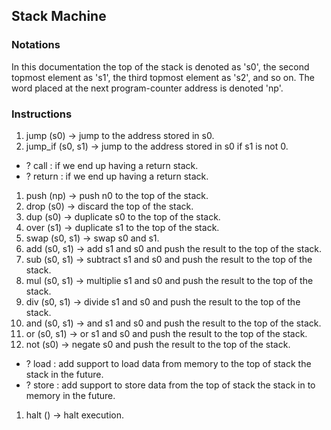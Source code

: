## Stack Machine

### Notations

In this documentation the top of the stack is denoted as 's0', the second topmost element as 's1', the third topmost element as 's2', and so on. The word placed at the next program-counter address is denoted 'np'.

### Instructions

1.  jump        (s0)      -> jump to the address stored in s0.
1.  jump_if     (s0, s1)  -> jump to the address stored in s0 if s1 is not 0.
  * ? call      : if we end up having a return stack.
  * ? return    : if we end up having a return stack.
1.  push        (np)      -> push n0 to the top of the stack.
1.  drop        (s0)      -> discard the top of the stack.
1.  dup         (s0)      -> duplicate s0 to the top of the stack.
1.  over        (s1)      -> duplicate s1 to the top of the stack.
1.  swap        (s0, s1)  -> swap s0 and s1.
1.  add         (s0, s1)  -> add s1 and s0 and push the result to the top of the stack.
1.  sub         (s0, s1)  -> subtract s1 and s0 and push the result to the top of the stack.
1.  mul         (s0, s1)  -> multiplie s1 and s0 and push the result to the top of the stack.
1.  div         (s0, s1)  -> divide s1 and s0 and push the result to the top of the stack.
1.  and         (s0, s1)  -> and s1 and s0 and push the result to the top of the stack.
1.  or          (s0, s1)  -> or s1 and s0 and push the result to the top of the stack.
1.  not         (s0)      -> negate s0 and push the result to the top of the stack.
  * ? load      : add support to load data from memory to the top of stack the stack in the future.
  * ? store     : add support to store data from the top of stack the stack in to memory in the future.
1.  halt        ()        -> halt execution.

